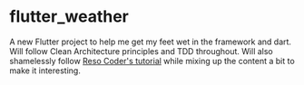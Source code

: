 # flutter_weather

A new Flutter project to help me get my feet wet in the framework and dart. Will follow Clean Architecture principles and TDD throughout. Will also shamelessly follow [Reso Coder's tutorial](https://resocoder.com/category/tutorials/flutter/tdd-clean-architecture/) while mixing up the content a bit to make it interesting.

